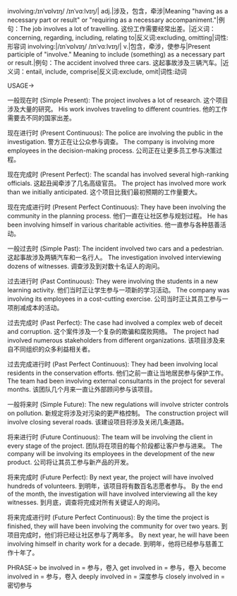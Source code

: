 involving:/ɪnˈvɒlvɪŋ/ /ɪnˈvɑːlvɪŋ/| adj.|涉及，包含，牵涉|Meaning "having as a necessary part or result" or "requiring as a necessary accompaniment."|例句：The job involves a lot of travelling. 这份工作需要经常出差。|近义词：concerning, regarding, including, relating to|反义词:excluding, omitting|词性:形容词
involving:|/ɪnˈvɒlvɪŋ/ /ɪnˈvɑːlvɪŋ/| v.|包含，牵涉，使参与|Present participle of "involve." Meaning to include (something) as a necessary part or result.|例句：The accident involved three cars.  这起事故涉及三辆汽车。|近义词：entail, include, comprise|反义词:exclude, omit|词性:动词


USAGE->

一般现在时 (Simple Present):
The project involves a lot of research.  这个项目涉及大量的研究。
His work involves traveling to different countries. 他的工作需要去不同的国家出差。

现在进行时 (Present Continuous):
The police are involving the public in the investigation. 警方正在让公众参与调查。
The company is involving more employees in the decision-making process. 公司正在让更多员工参与决策过程。

现在完成时 (Present Perfect):
The scandal has involved several high-ranking officials.  这起丑闻牵涉了几名高级官员。
The project has involved more work than we initially anticipated.  这个项目比我们最初预期的工作量要大。

现在完成进行时 (Present Perfect Continuous):
They have been involving the community in the planning process. 他们一直在让社区参与规划过程。
He has been involving himself in various charitable activities.  他一直参与各种慈善活动。

一般过去时 (Simple Past):
The incident involved two cars and a pedestrian.  这起事故涉及两辆汽车和一名行人。
The investigation involved interviewing dozens of witnesses. 调查涉及到对数十名证人的询问。

过去进行时 (Past Continuous):
They were involving the students in a new learning activity. 他们当时正让学生参与一项新的学习活动。
The company was involving its employees in a cost-cutting exercise.  公司当时正让其员工参与一项削减成本的活动。

过去完成时 (Past Perfect):
The case had involved a complex web of deceit and corruption.  这个案件涉及一个复杂的欺骗和腐败网络。
The project had involved numerous stakeholders from different organizations.  该项目涉及来自不同组织的众多利益相关者。

过去完成进行时 (Past Perfect Continuous):
They had been involving local residents in the conservation efforts. 他们之前一直让当地居民参与保护工作。
The team had been involving external consultants in the project for several months.  该团队几个月来一直让外部顾问参与该项目。

一般将来时 (Simple Future):
The new regulations will involve stricter controls on pollution. 新规定将涉及对污染的更严格控制。
The construction project will involve closing several roads.  该建设项目将涉及关闭几条道路。

将来进行时 (Future Continuous):
The team will be involving the client in every stage of the project.  团队将在项目的每个阶段都让客户参与进来。
The company will be involving its employees in the development of the new product. 公司将让其员工参与新产品的开发。

将来完成时 (Future Perfect):
By next year, the project will have involved hundreds of volunteers.  到明年，该项目将有数百名志愿者参与。
By the end of the month, the investigation will have involved interviewing all the key witnesses. 到月底，调查将完成对所有关键证人的询问。

将来完成进行时 (Future Perfect Continuous):
By the time the project is finished, they will have been involving the community for over two years.  到项目完成时，他们将已经让社区参与了两年多。
By next year, he will have been involving himself in charity work for a decade.  到明年，他将已经参与慈善工作十年了。


PHRASE->
be involved in = 参与，卷入
get involved in =  参与，卷入
become involved in = 参与，卷入
deeply involved in = 深度参与
closely involved in = 密切参与
